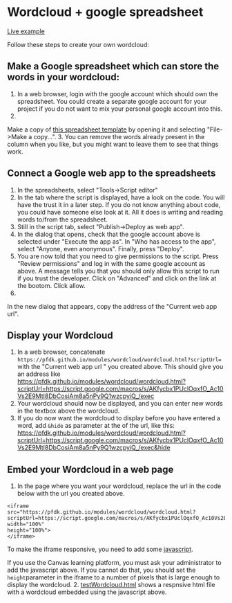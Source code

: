 # Wordcloud + google spreadsheet

[Live example](https://pfdk.github.io/modules/wordcloud/wordcloud.html?scriptUrl=https://script.google.com/macros/s/AKfycbx1PUclOqxfO_Ac10Vs2E9MtI8DbCosiAm8a5nPy9Q1wzcpyiQ_/exec)

Follow these steps to create your own wordcloud:

## Make a Google spreadsheet which can store the words in your wordcloud:

1. In a web browser, login with the google account which should own the spreadsheet. You could create a separate google account for your project if you do not want to mix your personal google account into this.
2.
Make a copy of [this spreadsheet template](https://docs.google.com/spreadsheets/d/1r9KzJnUbArV5OFP2uB-KVUmgDMg0BMtbEU8at_KL6cc/edit#gid=1547094774) by opening it and selecting "File->Make a copy...".
3. You can remove the words already present in the column when you like, but you might want to leave them to see that things work.

## Connect a Google web app to the spreadsheets

1. In the spreadsheets, select "Tools->Script editor"
2. In the tab where the script is displayed, have a look on the code. You will have the trust it in a later step. If you do not know anything about code, you could have someone else look at it. All it does is writing and reading words to/from the spreadsheet.
3. Still in the script tab, select "Publish->Deploy as web app".
4. In the dialog that opens, check that the google account above is selected under "Execute the app as". In "Who has access to the app", select "Anyone, even anonymous". Finally, press "Deploy".
5. You are now told that you need to give permissions to the script. Press "Review permissions" and log in with the same google account as above. A message tells you that you should only allow this script to run if you trust the developer. Click on "Advanced" and click on the link at the bootom. Click allow.
6. 
In the new dialog that appears, copy the address of the "Current web app url".

## Display your Wordcloud

1. In a web browser, concatenate  ```https://pfdk.github.io/modules/wordcloud/wordcloud.html?scriptUrl=``` with the "Current web app url " you created above. This should give you an address like
https://pfdk.github.io/modules/wordcloud/wordcloud.html?scriptUrl=https://script.google.com/macros/s/AKfycbx1PUclOqxfO_Ac10Vs2E9MtI8DbCosiAm8a5nPy9Q1wzcpyiQ_/exec
2. Your wordcloud should now be displayed, and you can enter new words in the textbox above the wordcloud.
3. If you do now want the wordcloud to display before you have entered a word, add ```&hide``` as parameter at the of the url, like this: https://pfdk.github.io/modules/wordcloud/wordcloud.html?scriptUrl=https://script.google.com/macros/s/AKfycbx1PUclOqxfO_Ac10Vs2E9MtI8DbCosiAm8a5nPy9Q1wzcpyiQ_/exec&hide

## Embed your Wordcloud in a web page

1. In the page where you want your wordcloud, replace the url in the code below with the url you created above.
```
<iframe
src="https://pfdk.github.io/modules/wordcloud/wordcloud.html?scriptUrl=https://script.google.com/macros/s/AKfycbx1PUclOqxfO_Ac10Vs2E9MtI8DbCosiAm8a5nPy9Q1wzcpyiQ_/exec"  
width="100%"
height="100%">
</iframe>
```

To make the iframe responsive, you need to add some [javascript](https://github.com/PfDK/PfDK.github.io/blob/master/modules/wordcloud/pfdkautoresize.js).

If you use the Canvas learning platform, you must ask your administrator to add the javascript above. If you cannot do that, you should set the ```height```parameter in the iframe to a number of pixels that is large enough to display the wordcloud.
2. [testWordcloud.html](https://pfdk.github.io/modules/wordcloud/testWordcloud.html) shows a respnsive html file with a wordcloud embedded using the javascript above.
